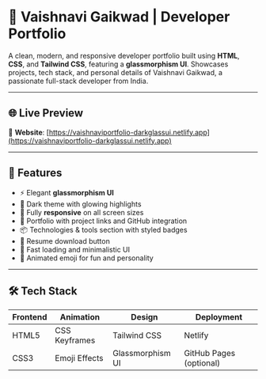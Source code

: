 # 🚀 Vaishnavi Gaikwad | Developer Portfolio

A clean, modern, and responsive developer portfolio built using **HTML**, **CSS**, and **Tailwind CSS**, featuring a **glassmorphism UI**. Showcases projects, tech stack, and personal details of Vaishnavi Gaikwad, a passionate full-stack developer from India.

---

## 🌐 Live Preview

🔗 **Website**: [https://vaishnaviportfolio-darkglassui.netlify.app](https://vaishnaviportfolio-darkglassui.netlify.app)

---

## 🧩 Features

- ⚡ Elegant **glassmorphism UI**
- 🌙 Dark theme with glowing highlights
- 📱 Fully **responsive** on all screen sizes
- 💼 Portfolio with project links and GitHub integration
- 📦 Technologies & tools section with styled badges
- 📄 Resume download button
- 🚀 Fast loading and minimalistic UI
- 🚌 Animated emoji for fun and personality

---

## 🛠️ Tech Stack

| Frontend  | Animation | Design     | Deployment        |
|-----------|-----------|------------|-------------------|
| HTML5     | CSS Keyframes | Tailwind CSS | Netlify          |
| CSS3      | Emoji Effects | Glassmorphism UI | GitHub Pages (optional) |
